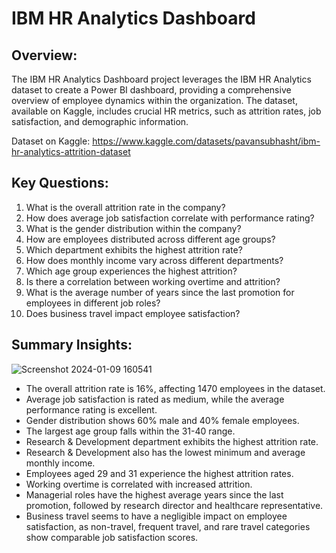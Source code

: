 # IBM HR Analytics Dashboard

## Overview:
The IBM HR Analytics Dashboard project leverages the IBM HR Analytics dataset to create a Power BI dashboard, providing a comprehensive overview of employee dynamics within the organization. The dataset, available on Kaggle, includes crucial HR metrics, such as attrition rates, job satisfaction, and demographic information.

Dataset on Kaggle: https://www.kaggle.com/datasets/pavansubhasht/ibm-hr-analytics-attrition-dataset

## Key Questions:
1. What is the overall attrition rate in the company?
2. How does average job satisfaction correlate with performance rating?
3. What is the gender distribution within the company?
4. How are employees distributed across different age groups?
5. Which department exhibits the highest attrition rate?
6. How does monthly income vary across different departments?
7. Which age group experiences the highest attrition?
8. Is there a correlation between working overtime and attrition?
9. What is the average number of years since the last promotion for employees in different job roles?
10. Does business travel impact employee satisfaction?

## Summary Insights:
![Screenshot 2024-01-09 160541](https://github.com/pantakanch/IBM-HR-Analytics-Dashboard/assets/113978334/388831f6-dc80-412f-bf4f-33f4991ead08)
- The overall attrition rate is 16%, affecting 1470 employees in the dataset.
- Average job satisfaction is rated as medium, while the average performance rating is excellent.
- Gender distribution shows 60% male and 40% female employees.
- The largest age group falls within the 31-40 range.
- Research & Development department exhibits the highest attrition rate.
- Research & Development also has the lowest minimum and average monthly income.
- Employees aged 29 and 31 experience the highest attrition rates.
- Working overtime is correlated with increased attrition.
- Managerial roles have the highest average years since the last promotion, followed by research director and healthcare representative.
- Business travel seems to have a negligible impact on employee satisfaction, as non-travel, frequent travel, and rare travel categories show comparable job satisfaction scores.
